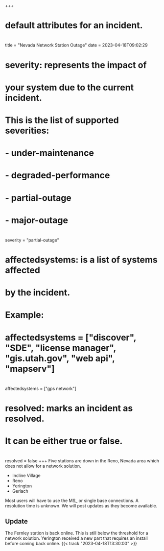 +++
# default attributes for an incident.
#
title = "Nevada Network Station Outage"
date = 2023-04-18T09:02:29

# severity: represents the impact of
# your system due to the current incident.
# This is the list of supported severities:
#
# - under-maintenance
# - degraded-performance
# - partial-outage
# - major-outage
#
severity = "partial-outage"

# affectedsystems: is a list of systems affected
# by the incident.
# Example:
# affectedsystems = ["discover", "SDE", "license manager", "gis.utah.gov", "web api", "mapserv"]
#
affectedsystems = ["gps network"]

# resolved: marks an incident as resolved.
# It can be either true or false.
#
resolved = false
+++
Five stations are down in the Reno, Nevada area which does not allow for a network solution.

- Incline Village
- Reno
- Yerington
- Geriach

Most users will have to use the MS_ or single base connections. A resolution time is unknown. We will post updates as they become available.

## Update

The Fernley station is back online. This is still below the threshold for a network solution. Yerington received a new part that requires an install before coming back online. {{< track "2023-04-18T13:30:00" >}}
